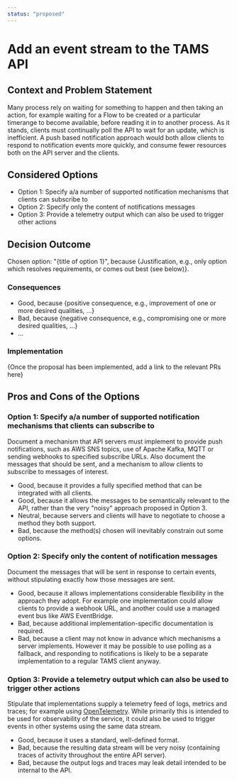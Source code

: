 ```yaml
---
status: "proposed"
---
```

# Add an event stream to the TAMS API

## Context and Problem Statement

Many process rely on waiting for something to happen and then taking an action, for example waiting for a Flow to be created or a particular timerange to become available, before reading it in to another process.
As it stands, clients must continually poll the API to wait for an update, which is inefficient.
A push based notification approach would both allow clients to respond to notification events more quickly, and consume fewer resources both on the API server and the clients.

## Considered Options

* Option 1: Specify a/a number of supported notification mechanisms that clients can subscribe to
* Option 2: Specify only the content of notifications messages
* Option 3: Provide a telemetry output which can also be used to trigger other actions

## Decision Outcome

Chosen option: "{title of option 1}", because
{Justification, e.g., only option which resolves requirements, or comes out best (see below)}.

<!-- This is an optional element. Feel free to remove. -->
### Consequences

* Good, because {positive consequence, e.g., improvement of one or more desired qualities, …}
* Bad, because {negative consequence, e.g., compromising one or more desired qualities, …}
* … <!-- numbers of consequences can vary -->

<!-- This is an optional element. Feel free to remove. -->
### Implementation

{Once the proposal has been implemented, add a link to the relevant PRs here}

<!-- This is an optional element. Feel free to remove. -->
## Pros and Cons of the Options

### Option 1: Specify a/a number of supported notification mechanisms that clients can subscribe to

Document a mechanism that API servers must implement to provide push notifications, such as AWS SNS topics, use of Apache Kafka, MQTT or sending webhooks to specified subscribe URLs.
Also document the messages that should be sent, and a mechanism to allow clients to subscribe to messages of interest.

* Good, because it provides a fully specified method that can be integrated with all clients.
* Good, because it allows the messages to be semantically relevant to the API, rather than the very "noisy" approach proposed in Option 3.
* Neutral, because servers and clients will have to negotiate to choose a method they both support.
* Bad, because the method(s) chosen will inevitably constrain out some options.

### Option 2: Specify only the content of notification messages

Document the messages that will be sent in response to certain events, without stipulating exactly how those messages are sent.

* Good, because it allows implementations considerable flexibility in the approach they adopt.
  For example one implementation could allow clients to provide a webhook URL, and another could use a managed event bus like AWS EventBridge.
* Bad, because additional implementation-specific documentation is required.
* Bad, because a client may not know in advance which mechanisms a server implements.
  However it may be possible to use polling as a fallback, and responding to notifications is likely to be a separate implementation to a regular TAMS client anyway.

### Option 3: Provide a telemetry output which can also be used to trigger other actions

Stipulate that implementations supply a telemetry feed of logs, metrics and traces; for example using [OpenTelemetry](https://opentelemetry.io/docs/what-is-opentelemetry/).
While primarily this is intended to be used for observability of the service, it could also be used to trigger events in other systems using the same data stream.

* Good, because it uses a standard, well-defined format.
* Bad, because the resulting data stream will be very noisy (containing traces of activity throughout the entire API server).
* Bad, because the output logs and traces may leak detail intended to be internal to the API.

